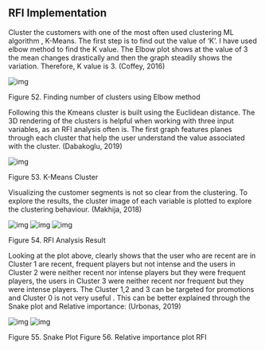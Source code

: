 ## RFI Implementation

Cluster the customers with one of the most often used clustering ML algorithm , K-Means. The first step is to find out the value of ‘K’. I have used elbow method to find the K value. The Elbow plot shows at the value of 3 the mean changes drastically and then the graph steadily shows the variation. Therefore, K value is 3. (Coffey, 2016)

![img](file:///C:/Users/91979/AppData/Local/Temp/msohtmlclip1/01/clip_image002.jpg)

Figure 52. Finding number of clusters using Elbow method

Following this the Kmeans cluster is built using the Euclidean distance. The 3D rendering of the clusters is helpful when working with three input variables, as an RFI analysis often is. The first graph features planes through each cluster that help the user understand the value associated with the cluster. (Dabakoglu, 2019)

![img](file:///C:/Users/91979/AppData/Local/Temp/msohtmlclip1/01/clip_image004.jpg)

Figure 53. K-Means Cluster

 

Visualizing the customer segments is not so clear from the clustering. To explore the results, the cluster image of each variable is plotted to explore the clustering behaviour. (Makhija, 2018)

![img](file:///C:/Users/91979/AppData/Local/Temp/msohtmlclip1/01/clip_image006.jpg)  ![img](file:///C:/Users/91979/AppData/Local/Temp/msohtmlclip1/01/clip_image008.jpg) ![img](file:///C:/Users/91979/AppData/Local/Temp/msohtmlclip1/01/clip_image010.jpg)

Figure 54. RFI Analysis Result

 

Looking at the plot above, clearly shows that the user who are recent are in Cluster 1 are recent, frequent players but not intense and the users in Cluster 2 were neither recent nor intense players but they were frequent players, the users in Cluster 3 were neither recent nor frequent but they were intense players. The Cluster 1,2 and 3 can be targeted for promotions and Cluster 0 is not very useful . This can be better explained through the Snake plot and Relative importance: (Urbonas, 2019)

![img](file:///C:/Users/91979/AppData/Local/Temp/msohtmlclip1/01/clip_image012.jpg)   ![img](file:///C:/Users/91979/AppData/Local/Temp/msohtmlclip1/01/clip_image014.jpg)

Figure 55. Snake Plot                   Figure 56. Relative importance plot RFI

 

 

 

 

 

 
